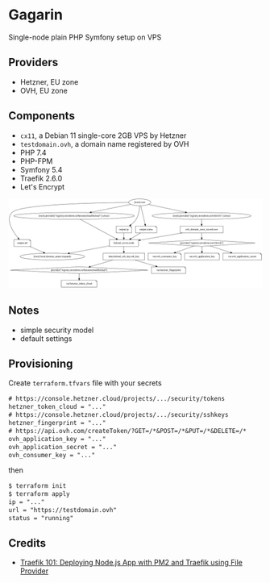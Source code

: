 # Gagarin
Single-node plain PHP Symfony setup on VPS

## Providers
- Hetzner, EU zone
- OVH, EU zone

## Components
- `cx11`, a Debian 11 single-core 2GB VPS by Hetzner
- `testdomain.ovh`, a domain name registered by OVH
- PHP 7.4
- PHP-FPM
- Symfony 5.4
- Traefik 2.6.0
- Let's Encrypt

<img src="graph.svg" alt="graph"/>

## Notes
- simple security model
- default settings

## Provisioning
Create `terraform.tfvars` file with your secrets
```
# https://console.hetzner.cloud/projects/.../security/tokens
hetzner_token_cloud = "..."
# https://console.hetzner.cloud/projects/.../security/sshkeys
hetzner_fingerprint = "..."
# https://api.ovh.com/createToken/?GET=/*&POST=/*&PUT=/*&DELETE=/*
ovh_application_key = "..."
ovh_application_secret = "..."
ovh_consumer_key = "..."
```
then
```
$ terraform init
$ terraform apply
ip = "..."
url = "https://testdomain.ovh"
status = "running"
```

## Credits
- [Traefik 101: Deploying Node.js App with PM2 and Traefik using File Provider](https://adapttive.com/blog/deploying-node-js-app-with-pm-2-and-traefik/)
